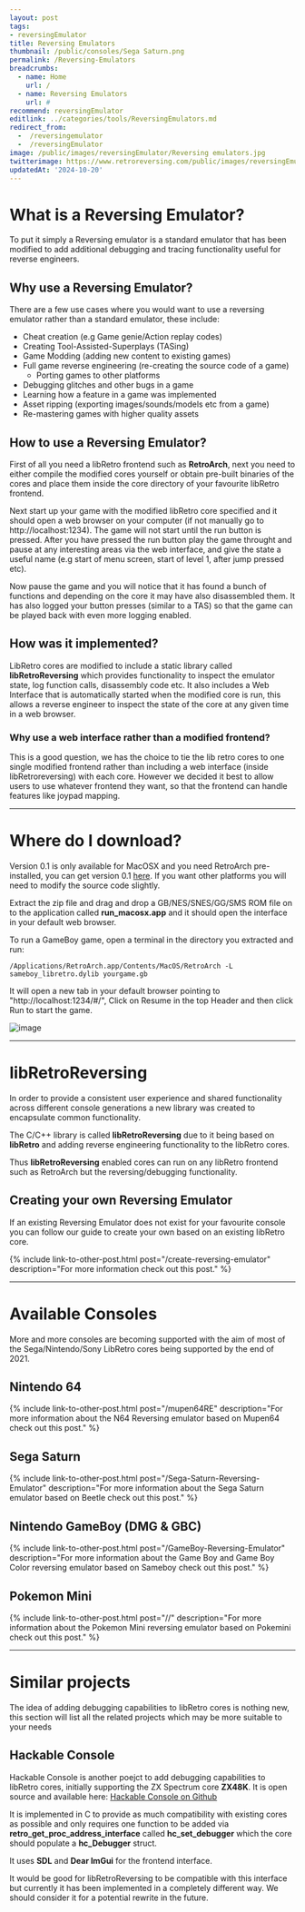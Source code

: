```yaml
---
layout: post
tags: 
- reversingEmulator
title: Reversing Emulators
thumbnail: /public/consoles/Sega Saturn.png
permalink: /Reversing-Emulators
breadcrumbs:
  - name: Home
    url: /
  - name: Reversing Emulators
    url: #
recommend: reversingEmulator
editlink: ../categories/tools/ReversingEmulators.md
redirect_from:
  -  /reversingemulator
  -  /reversingEmulator
image: /public/images/reversingEmulator/Reversing emulators.jpg
twitterimage: https://www.retroreversing.com/public/images/reversingEmulator/Reversing emulators.jpg
updatedAt: '2024-10-20'
---
```


# What is a Reversing Emulator?
To put it simply a Reversing emulator is a standard emulator that has been modified to add additional debugging and tracing functionality useful for reverse engineers.

## Why use a Reversing Emulator?
There are a few use cases where you would want to use a reversing emulator rather than a standard emulator, these include:
* Cheat creation (e.g Game genie/Action replay codes)
* Creating Tool-Assisted-Superplays (TASing)
* Game Modding (adding new content to existing games)
* Full game reverse engineering (re-creating the source code of a game)
    * Porting games to other platforms
* Debugging glitches and other bugs in a game
* Learning how a feature in a game was implemented
* Asset ripping (exporting images/sounds/models etc from a game)
* Re-mastering games with higher quality assets

## How to use a Reversing Emulator?
First of all you need a libRetro frontend such as **RetroArch**, next you need to either compile the modified cores yourself or obtain pre-built binaries of the cores and place them inside the core directory of your favourite libRetro frontend.

Next start up your game with the modified libRetro core specified and it should open a web browser on your computer (if not manually go to http://localhost:1234). The game will not start until the run button is pressed. After you have pressed the run button play the game throught and pause at any interesting areas via the web interface, and give the state a useful name (e.g start of menu screen, start of level 1, after jump pressed etc).

Now pause the game and you will notice that it has found a bunch of functions and depending on the core it may have also disassembled them. It has also logged your button presses (similar to a TAS) so that the game can be played back with even more logging enabled.

## How was it implemented?
LibRetro cores are modified to include a static library called **libRetroReversing** which provides functionality to inspect the emulator state, log function calls, disassembly code etc. It also includes a Web Interface that is automatically started when the modified core is run, this allows a reverse engineer to inspect the state of the core at any given time in a web browser.

### Why use a web interface rather than a modified frontend?
This is a good question, we has the choice to tie the lib retro cores to one single modified frontend rather than including a web interface (inside libRetroreversing) with each core. However we decided it best to allow users to use whatever frontend they want, so that the frontend can handle features like joypad mapping.

---
# Where do I download?
Version 0.1 is only available for MacOSX and you need RetroArch pre-installed, you can get version 0.1 [here](https://www.mediafire.com/file/jd2oe9x7o9n715v/release-0.1-mac.zip/file). 
If you want other platforms you will need to modify the source code slightly.

Extract the zip file and drag and drop a GB/NES/SNES/GG/SMS ROM file on to the application called **run_macosx.app** and it should open the interface in your default web browser.

To run a GameBoy game, open a terminal in the directory you extracted and run:
```
/Applications/RetroArch.app/Contents/MacOS/RetroArch -L sameboy_libretro.dylib yourgame.gb
```

It will open a new tab in your default browser pointing to "http://localhost:1234/#/", Click on Resume in the top Header and then click Run to start the game.

![image](https://github.com/user-attachments/assets/6cb5c457-633f-48c3-9740-3526d97eec7d)


---
# libRetroReversing
In order to provide a consistent user experience and shared functionality across different console generations a new library was created to encapsulate common functionality.

The C/C++ library is called **libRetroReversing** due to it being based on **libRetro** and adding reverse engineering functionality to the libRetro cores.

Thus **libRetroReversing** enabled cores can run on any libRetro frontend such as RetroArch but the reversing/debugging functionality.

## Creating your own Reversing Emulator
If an existing Reversing Emulator does not exist for your favourite console you can follow our guide to create your own based on an existing libRetro core.

{% include link-to-other-post.html post="/create-reversing-emulator" description="For more information check out this post." %}

---
# Available Consoles
More and more consoles are becoming supported with the aim of most of the Sega/Nintendo/Sony LibRetro cores being supported by the end of 2021.

## Nintendo 64
{% include link-to-other-post.html post="/mupen64RE" description="For more information about the N64 Reversing emulator based on Mupen64 check out this post." %}

## Sega Saturn
{% include link-to-other-post.html post="/Sega-Saturn-Reversing-Emulator" description="For more information about the Sega Saturn emulator based on Beetle check out this post." %}

## Nintendo GameBoy (DMG & GBC)
{% include link-to-other-post.html post="/GameBoy-Reversing-Emulator" description="For more information about the Game Boy and Game Boy Color reversing emulator based on Sameboy check out this post." %}

## Pokemon Mini
{% include link-to-other-post.html post="//" description="For more information about the Pokemon Mini reversing emulator based on Pokemini check out this post." %}


---
# Similar projects
The idea of adding debugging capabilities to libRetro cores is nothing new, this section will list all the related projects which may be more suitable to your needs

## Hackable Console
Hackable Console is another poejct to add debugging capabilities to libRetro cores, initially supporting the ZX Spectrum core **ZX48K**. 
It is open source and available here:
[Hackable Console on Github](https://github.com/leiradel/hackable-console?tab=readme-ov-file)

It is implemented in C to provide as much compatibility with existing cores as possible and only requires one function to be added via **retro_get_proc_address_interface** called **hc_set_debugger** which the core should populate a **hc_Debugger** struct.

It uses **SDL** and **Dear ImGui** for the frontend interface.

It would be good for libRetroReversing to be compatible with this interface but currently it has been implemented in a completely different way. We should consider it for a potential rewrite in the future.
